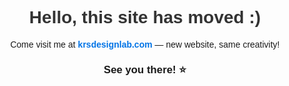 <!DOCTYPE html>
<html lang="en">
<head>
    <meta charset="UTF-8">
    <meta name="viewport" content="width=device-width, initial-scale=1.0">
    <title>Site Moved</title>
    <style>
        body {
            font-family: Arial, sans-serif;
            text-align: center;
            padding: 50px;
        }
        h1 {
            color: #333;
        }
        a {
            color: #0073e6;
            text-decoration: none;
            font-weight: bold;
        }
        a:hover {
            text-decoration: underline;
        }
        b {
            display: block;
            margin-top: 20px;
            font-size: 1.2em;
        }
    </style>
</head>
<body>
    <h1>Hello, this site has moved :)</h1>
    <p>Come visit me at <a href="https://www.krsdesignlab.com/" target="_blank">krsdesignlab.com</a> — new website, same creativity!</p>
    <b>See you there! ⭐</b>
</body>
</html>
